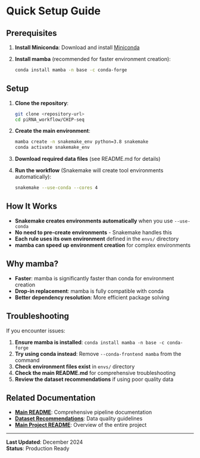# Quick Setup Guide

## Prerequisites

1. **Install Miniconda**: Download and install [Miniconda](https://docs.conda.io/en/latest/miniconda.html)

2. **Install mamba** (recommended for faster environment creation):
   ```bash
   conda install mamba -n base -c conda-forge
   ```

## Setup

1. **Clone the repository**:
   ```bash
   git clone <repository-url>
   cd piRNA_workflow/CHIP-seq
   ```

2. **Create the main environment**:
   ```bash
   mamba create -n snakemake_env python=3.8 snakemake
   conda activate snakemake_env
   ```

3. **Download required data files** (see README.md for details)

4. **Run the workflow** (Snakemake will create tool environments automatically):
   ```bash
   snakemake --use-conda --cores 4
   ```

## How It Works

- **Snakemake creates environments automatically** when you use `--use-conda`
- **No need to pre-create environments** - Snakemake handles this
- **Each rule uses its own environment** defined in the `envs/` directory
- **mamba can speed up environment creation** for complex environments

## Why mamba?

- **Faster**: mamba is significantly faster than conda for environment creation
- **Drop-in replacement**: mamba is fully compatible with conda
- **Better dependency resolution**: More efficient package solving

## Troubleshooting

If you encounter issues:
1. **Ensure mamba is installed**: `conda install mamba -n base -c conda-forge`
2. **Try using conda instead**: Remove `--conda-frontend mamba` from the command
3. **Check environment files exist** in `envs/` directory
4. **Check the main README.md** for comprehensive troubleshooting
5. **Review the dataset recommendations** if using poor quality data

## Related Documentation

- **[Main README](README.md)**: Comprehensive pipeline documentation
- **[Dataset Recommendations](DATASET_RECOMMENDATIONS.md)**: Data quality guidelines
- **[Main Project README](../README.md)**: Overview of the entire project

---

**Last Updated**: December 2024  
**Status**: Production Ready 
